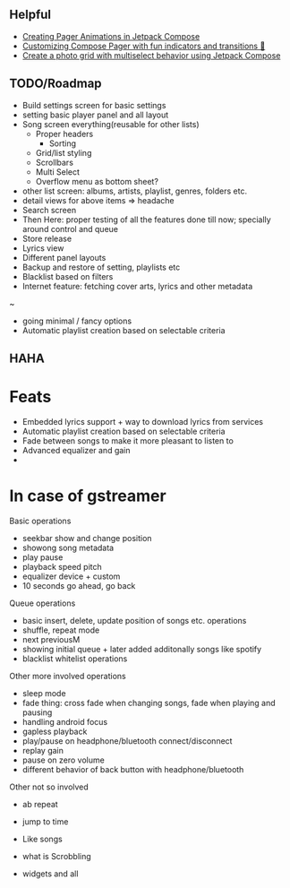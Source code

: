 ## Helpful

- [Creating Pager Animations in Jetpack Compose](https://www.sinasamaki.com/pager-animations/)
- [Customizing Compose Pager with fun indicators and transitions 🚥](https://medium.com/androiddevelopers/customizing-compose-pager-with-fun-indicators-and-transitions-12b3b69af2cc)
- [Create a photo grid with multiselect behavior using Jetpack Compose](https://medium.com/androiddevelopers/create-a-photo-grid-with-multiselect-behavior-using-jetpack-compose-9a8d588a9b63)

## TODO/Roadmap

- Build settings screen for basic settings
- setting basic player panel and all layout
- Song screen everything(reusable for other lists)
  - Proper headers
    - Sorting
  - Grid/list styling
  - Scrollbars
  - Multi Select
  - Overflow menu as bottom sheet?
- other list screen: albums, artists, playlist, genres, folders etc.
- detail views for above items => headache
- Search screen
- Then Here: proper testing of all the features done till now; specially around control and queue
- Store release
- Lyrics view
- Different panel layouts
- Backup and restore of setting, playlists etc
- Blacklist based on filters
- Internet feature: fetching cover arts, lyrics and other metadata



~
- going minimal / fancy options
- Automatic playlist creation based on selectable criteria


## HAHA
# Feats
- Embedded lyrics support + way to download lyrics from services
- Automatic playlist creation based on selectable criteria
- Fade between songs to make it more pleasant to listen to
- Advanced equalizer and gain
-


# In case of gstreamer
Basic operations
- seekbar show and change position
- showong song metadata
- play pause
- playback speed pitch
- equalizer device + custom
- 10 seconds go ahead, go back

Queue operations
- basic insert, delete, update position of songs etc. operations
- shuffle, repeat mode
- next previousM
- showing initial queue + later added additonally songs like spotify
- blacklist whitelist operations

Other more involved operations
- sleep mode
- fade thing: cross fade when changing songs, fade when playing and pausing
- handling android focus
- gapless playback
- play/pause on headphone/bluetooth connect/disconnect
- replay gain
- pause on zero volume
- different behavior of back button with headphone/bluetooth

Other not so involved
- ab repeat
- jump to time


- Like songs
- what is Scrobbling
- widgets and all
